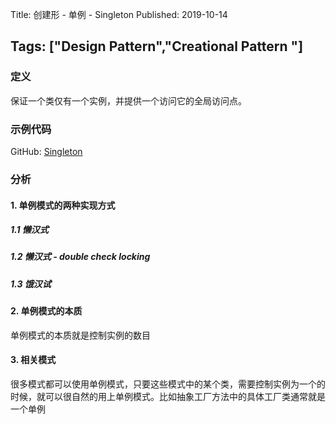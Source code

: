 Title: 创建形 - 单例 - Singleton
Published: 2019-10-14

Tags: ["Design Pattern","Creational Pattern "]
---
### 定义
保证一个类仅有一个实例，并提供一个访问它的全局访问点。

### 示例代码
GitHub: [Singleton](https://github.com/nightqbk/NK.DesignPattern/tree/master/NK.CreationalPatterns/NK.CreationalPatterns.Singleton)

### 分析

#### 1. 单例模式的两种实现方式

##### 1.1 懒汉式

##### 1.2 懒汉式 - double check locking

##### 1.3 饿汉试

#### 2. 单例模式的本质

单例模式的本质就是控制实例的数目

#### 3. 相关模式

很多模式都可以使用单例模式，只要这些模式中的某个类，需要控制实例为一个的时候，就可以很自然的用上单例模式。比如抽象工厂方法中的具体工厂类通常就是一个单例









